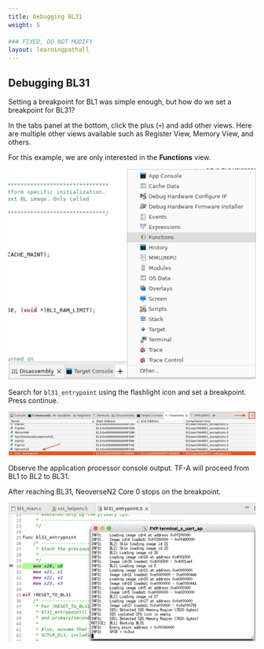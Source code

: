 ```yaml
---
title: Debugging BL31
weight: 5

### FIXED, DO NOT MODIFY
layout: learningpathall
---
```


## Debugging BL31 
Setting a breakpoint for BL1 was simple enough, but how do we set a breakpoint for BL31?

In the tabs panel at the bottom, click the plus (`+`) and add other views. Here are multiple other views available such as Register View, Memory View, and others.

For this example, we are only interested in the **Functions** view.

![add functions alt-text#center](images/add_functions.png "Figure 1. Add functions tab")

Search for ``bl31_entrypoint`` using the flashlight icon and set a breakpoint. Press continue. 

![bl31 breakpoint 1 alt-text#center](images/bl31_breakpoint-1.png "Figure 2. BL31 breakpoint 1")

Observe the application processor console output. TF-A will proceed from BL1 to BL2 to BL31.

After reaching BL31, NeoverseN2 Core 0 stops on the breakpoint.

![bl31 breakpoint 2 alt-text#center](images/bl31_breakpoint-2.png "Figure 3. BL31 breakpoint 2")
